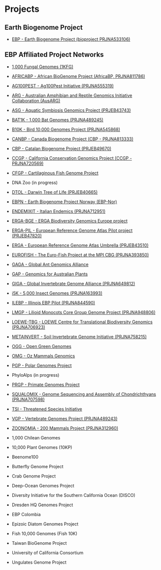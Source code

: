 # Projects


## Earth Biogenome Project

- [EBP - Earth Biogenome Project (bioproject PRJNA533106)](/projects/EBP)

## EBP Affiliated Project Networks

- [1,000 Fungal Genomes (1KFG)](/projects/1KFG)

- [AFRICABP - African BioGenome Project (AfricaBP, 	PRJNA811786)](/projects/AFRICABP)

- [AG100PEST - Ag100Pest Initiative (PRJNA555319)](/projects/AG100PEST)

- [ARG - Australian Amphibian and Reptile Genomics Initiative Collaboration (AusARG)](/projects/ARG)

- [ASG - Aquatic Symbiosis Genomics Project (PRJEB43743)](/projects/ASG)

- [BAT1K - 1,000 Bat Genomes (PRJNA489245)](/projects/BAT1K)

- [B10K - Bird 10,000 Genomes Project (PRJNA545868)](/projects/B10K)

- [CANBP - Canada Biogenome Project (CBP - PRJNA813333)](/projects/CANBP)

- [CBP - Catalan Biogenome Project (PRJEB49670)](/projects/CBP)

- [CCGP - California Conservation Genomics Project (CCGP - PRJNA720569)](/projects/CCGP)

- [CFGP - Cartilaginous Fish Genome Project](/projects/CFGP)

- DNA Zoo (in progress)

- [DTOL - Darwin Tree of Life (PRJEB40665)](/projects/DTOL)

- [EBPN - Earth Biogenome Project Norway (EBP-Nor)](/projects/EBPN)

- [ENDEMIXIT - Italian Endemics (PRJNA712951)](/projects/ENDEMIXIT)

- [ERGA-BGE - ERGA Biodiversity Genomics Europe project](/projects/ERGA-BGE)

- [ERGA-PIL - European Reference Genome Atlas Pilot project (PRJEB47820)](/projects/ERGA-PIL)

- [ERGA - European Reference Genome Atlas Umbrella (PRJEB43510)](/projects/ERGA)

- [EUROFISH - The Euro-Fish Project at the MPI CBG (PRJNA393850)](/projects/EUROFISH)

- [GAGA - Global Ant Genomics Alliance](/projects/GAGA)

- [GAP - Genomics for Australian Plants](/projects/GAP)

- [GIGA - Global Invertebrate Genome Alliance (PRJNA649812)](/projects/GIGA)

- [i5K - 5,000 Insect Genomes (PRJNA163993)](/projects/i5K)

- [ILEBP - Illinois EBP Pilot (PRJNA844590)](/projects/ILEBP)

- [LMGP - Lilioid Monocots Core Group Genome Project (PRJNA948806)](/projects/LMGP)

- [LOEWE-TBG - LOEWE Centre for Translational Biodiversity Genomics (PRJNA706923)](/projects/LOEWE-TBG)

- [METAINVERT - Soil Invertebrate Genome Initiative (PRJNA758215)](/projects/METAINVERT)

- [OGG - Open Green Genomes](/projects/OGG)

- [OMG - Oz Mammals Genomics](/projects/OMG)

- [PGP - Polar Genomes Project](/projects/PGP)

- PhyloAlps (in progress)

- [PRGP - Primate Genomes Project](/projects/PRGP)

- [SQUALOMIX - Genome Sequencing and Assembly of Chondrichthyans (PRJNA707598)](/projects/SQUALOMIX)

- [TSI - Threatened Species Initiative](/projects/TSI)

- [VGP  - Vertebrate Genomes Project (PRJNA489243)](/projects/VGP)

- [ZOONOMIA - 200 Mammals Project (PRJNA312960)](/projects/ZOONOMIA)

- 1,000 Chilean Genomes

- 10,000 Plant Genomes (10KP)

- Beenome100

- Butterfly Genome Project

- Crab Genome Project

- Deep-Ocean Genomes Project

- Diversity Initiative for the Southern California Ocean (DISCO)

- Dresden HQ Genomes Project

- EBP Colombia

- Epizoic Diatom Genomes Project

- Fish 10,000 Genomes (Fish 10K)

- Taiwan BioGenome Project

- University of California Consortium

- Ungulates Genome Project



